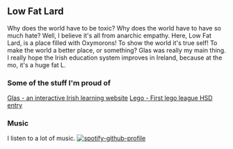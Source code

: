 ## Low Fat Lard
Why does the world have to be toxic? Why does the world have to have so much hate? Well, I believe it's all from anarchic empathy. Here, Low Fat Lard, is a place filled with Oxymorons! To show the world it's true self! To make the world a better place, or something? Glas was really my main thing. I really hope the Irish education system improves in Ireland, because at the mo, it's a huge fat L.

### Some of the stuff I'm proud of
[Glas - an interactive Irish learning website](https://github.com/Low-Fat-Lard/Glas)
[Lego - First lego league HSD entry](https://github.com/Low-Fat-Lard/first-lego-league)

### Music
I listen to a lot of music.
[![spotify-github-profile](https://spotify-github-profile.vercel.app/api/view?uid=31mghdckzxqrnkr33iwbnj25rzke&cover_image=true&theme=novatorem&show_offline=false&background_color=121212&bar_color=53b14f&bar_color_cover=false)](https://github.com/kittinan/spotify-github-profile)
